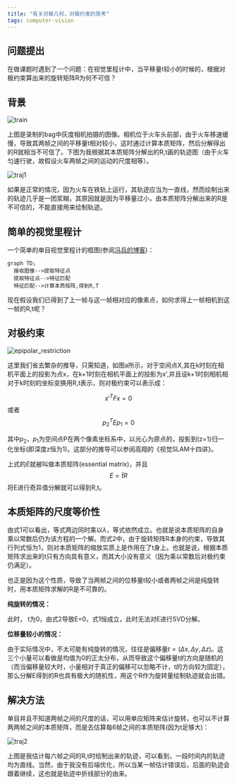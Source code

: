 ```yaml
---
title: "有关对极几何，对极约束的思考"
tags: computer-vision
---
```


## 问题提出

在做课题时遇到了一个问题：在视觉里程计中，当平移量t较小的时候的，根据对极约束算出来的旋转矩阵R为何不可信？
<!--more-->

## 背景

![train]({{site.baseurl}}/assets/images/post_images/2018-11-26/train.gif)

上图是录制的bag中灰度相机拍摄的图像。相机位于火车头前部，由于火车移速缓慢，导致其两帧之间的平移量t相对较小，这时通过计算本质矩阵，然后分解得出的R就相当不可信了。下图为我根据其本质矩阵分解出的R,t画的轨迹图（由于火车匀速行驶，故假设火车两帧之间的运动的尺度相等）。

![traj1]({{site.baseurl}}/assets/images/post_images/2018-11-26/traj2.png)

如果是正常的情况，因为火车在铁轨上运行，其轨迹应当为一直线，然而绘制出来的轨迹几乎是一团浆糊，其原因就是因为平移量过小，由本质矩阵分解出来的R是不可信的，不能直接用来绘制轨迹。

## 简单的视觉里程计

一个简单的单目视觉里程计的框图(参阅[冯兵的博客](http://www.fengbing.net/))：

```mermaid
graph TD;
  接收图像-->提取特征点
  提取特征点-->特征匹配
  特征匹配-->计算本质矩阵,得到R,T
```

现在假设我们已得到了上一帧与这一帧相对应的像素点，如何求得上一帧相机到这一帧的R,t呢？

## 对极约束


![epipolar_restriction]({{site.baseurl}}/assets/images/post_images/2018-11-26/restriction.png)

这里我们省去繁杂的推导，只需知道，如图a所示，对于空间点X,其在k时刻在相机平面上的投影为点x，在k+1时刻在相机平面上的投影为x',并且设k+1时刻相机相对于k时刻的坐标变换用R,t表示，则对极约束可以表示成：

$$x'^{T}Fx=0 $$
或者
$$p_2^{T}Ep_1= 0 \tag{1}$$

其中$p_2$，$p_1$为空间点P在两个像素坐标系中，以光心为原点的，投影到(z=1)归一化坐标(即深度z恒为1)。这部分的推导可以参阅高翔的《视觉SLAM十四讲》。

上式的$E$就被叫做本质矩阵(essential matrix)，并且
$$E=\hat{t}R \tag{2}$$
将E进行奇异值分解就可以得到R,t。

## 本质矩阵的尺度等价性

由式1可以看出，等式两边同时乘以$\lambda$，等式依然成立。也就是说本质矩阵的自身乘以常数后仍为该方程的一个解。而式2中，由于旋转矩阵R本身的约束，导致其行列式恒为1，则对本质矩阵的缩放实质上是作用在了t身上。也就是说，根据本质矩阵求出来的t只有方向具有意义，而其大小没有意义（因为乘以常数后对极约束仍满足）。

也正是因为这个性质，导致了当两帧之间的位移量t较小或者两帧之间是纯旋转时，用本质矩阵求解的R是不可靠的。

**纯旋转的情况：**

此时， t为0，由式2导致E=0，式1恒成立，此时无法对E进行SVD分解。

**位移量较小的情况：**

由于实际情况中，不太可能有纯旋转的情况，往往是偏移量$t=(\Delta x, \Delta y, \Delta z)$。这三个小量可以看做是均值为0的正太分布，从而导致这个偏移量t的方向是随机的（而当偏移量较大时，小量相对于真正的偏移可以忽略不计，t的方向较为固定），那么分解E得到的R也具有极大的随机性，用这个R作为旋转量绘制轨迹就会出错。

## 解决方法

单目并且不知道两帧之间的尺度的话，可以用单应矩阵来估计旋转，也可以不计算两两帧之间的本质矩阵，而是去估算每6帧之间的本质矩阵(因为t足够大)：

![traj2]({{site.baseurl}}/assets/images/post_images/2018-11-26/traj1.png)

上图是我估计每六帧之间的R,t时绘制出来的轨迹，可以看到，一段时间内的轨迹均为直线。当然，由于我没有后端优化，所以当某一帧估计错误后，后面的轨迹会跟着继续，这也就是轨迹中折线部分的由来。













